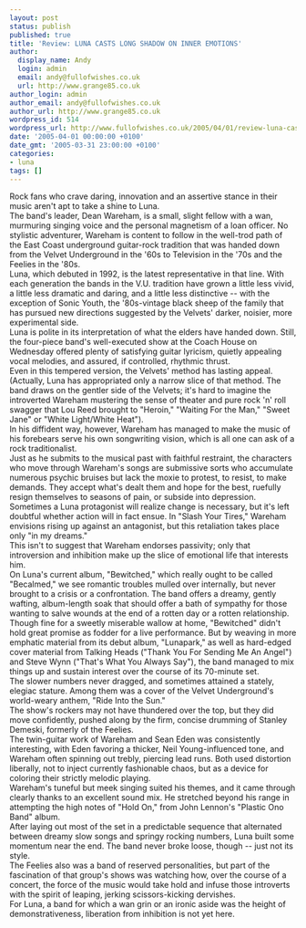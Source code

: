 ```yaml
---
layout: post
status: publish
published: true
title: 'Review: LUNA CASTS LONG SHADOW ON INNER EMOTIONS'
author:
  display_name: Andy
  login: admin
  email: andy@fullofwishes.co.uk
  url: http://www.grange85.co.uk
author_login: admin
author_email: andy@fullofwishes.co.uk
author_url: http://www.grange85.co.uk
wordpress_id: 514
wordpress_url: http://www.fullofwishes.co.uk/2005/04/01/review-luna-casts-long-shadow-on-inner-emotions/
date: '2005-04-01 00:00:00 +0100'
date_gmt: '2005-03-31 23:00:00 +0100'
categories:
- luna
tags: []
---
```

<p>Rock fans who crave daring, innovation and an assertive stance in their music aren't apt to take a shine to Luna.<br />The band's leader, Dean Wareham, is a small, slight fellow with a wan, murmuring singing voice and the personal magnetism of a loan officer. No stylistic adventurer, Wareham is content to follow in the well-trod path of the East Coast underground guitar-rock tradition that was handed down from the Velvet Underground in the '60s to Television in the '70s and the Feelies in the '80s.<br />Luna, which debuted in 1992, is the latest representative in that line. With each generation the bands in the V.U. tradition have grown a little less vivid, a little less dramatic and daring, and a little less distinctive -- with the exception of Sonic Youth, the '80s-vintage black sheep of the family that has pursued new directions suggested by the Velvets' darker, noisier, more experimental side.<br />Luna is polite in its interpretation of what the elders have handed down. Still, the four-piece band's well-executed show at the Coach House on Wednesday offered plenty of satisfying guitar lyricism, quietly appealing vocal melodies, and assured, if controlled, rhythmic thrust.<br />Even in this tempered version, the Velvets' method has lasting appeal. (Actually, Luna has appropriated only a narrow slice of that method. The band draws on the gentler side of the Velvets; it's hard to imagine the introverted Wareham mustering the sense of theater and pure rock 'n' roll swagger that Lou Reed brought to "Heroin," "Waiting For the Man," "Sweet Jane" or "White Light/White Heat").<br />In his diffident way, however, Wareham has managed to make the music of his forebears serve his own songwriting vision, which is all one can ask of a rock traditionalist.<br />Just as he submits to the musical past with faithful restraint, the characters who move through Wareham's songs are submissive sorts who accumulate numerous psychic bruises but lack the moxie to protest, to resist, to make demands. They accept what's dealt them and hope for the best, ruefully resign themselves to seasons of pain, or subside into depression.<br />Sometimes a Luna protagonist will realize change is necessary, but it's left doubtful whether action will in fact ensue. In "Slash Your Tires," Wareham envisions rising up against an antagonist, but this retaliation takes place only "in my dreams."<br />This isn't to suggest that Wareham endorses passivity; only that introversion and inhibition make up the slice of emotional life that interests him.<br />On Luna's current album, "Bewitched," which really ought to be called "Becalmed," we see romantic troubles mulled over internally, but never brought to a crisis or a confrontation. The band offers a dreamy, gently wafting, album-length soak that should offer a bath of sympathy for those wanting to salve wounds at the end of a rotten day or a rotten relationship.<br />Though fine for a sweetly miserable wallow at home, "Bewitched" didn't hold great promise as fodder for a live performance. But by weaving in more emphatic material from its debut album, "Lunapark," as well as hard-edged cover material from Talking Heads ("Thank You For Sending Me An Angel") and Steve Wynn ("That's What You Always Say"), the band managed to mix things up and sustain interest over the course of its 70-minute set.<br />The slower numbers never dragged, and sometimes attained a stately, elegiac stature. Among them was a cover of the Velvet Underground's world-weary anthem, "Ride Into the Sun."<br />The show's rockers may not have thundered over the top, but they did move confidently, pushed along by the firm, concise drumming of Stanley Demeski, formerly of the Feelies.<br />The twin-guitar work of Wareham and Sean Eden was consistently interesting, with Eden favoring a thicker, Neil Young-influenced tone, and Wareham often spinning out trebly, piercing lead runs. Both used distortion liberally, not to inject currently fashionable chaos, but as a device for coloring their strictly melodic playing.<br />Wareham's tuneful but meek singing suited his themes, and it came through clearly thanks to an excellent sound mix. He stretched beyond his range in attempting the high notes of "Hold On," from John Lennon's "Plastic Ono Band" album.<br />After laying out most of the set in a predictable sequence that alternated between dreamy slow songs and springy rocking numbers, Luna built some momentum near the end. The band never broke loose, though -- just not its style.<br />The Feelies also was a band of reserved personalities, but part of the fascination of that group's shows was watching how, over the course of a concert, the force of the music would take hold and infuse those introverts with the spirit of leaping, jerking scissors-kicking dervishes.<br />For Luna, a band for which a wan grin or an ironic aside was the height of demonstrativeness, liberation from inhibition is not yet here.</p>
